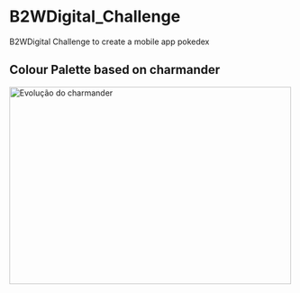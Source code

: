 # B2WDigital_Challenge
B2WDigital Challenge to create a mobile app pokedex

## Colour Palette based on charmander 

<img src="https://i.pinimg.com/originals/99/cd/e1/99cde1dd82f1bfb73508977dc2abe45f.jpg" alt="Evolução do charmander" width=500 height=350/>
